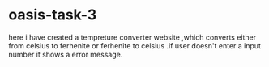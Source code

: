 # oasis-task-3
here i have created a tempreture converter website ,which converts either from celsius to ferhenite or ferhenite to celsius .if user doesn't enter a input number it shows a error message.  
